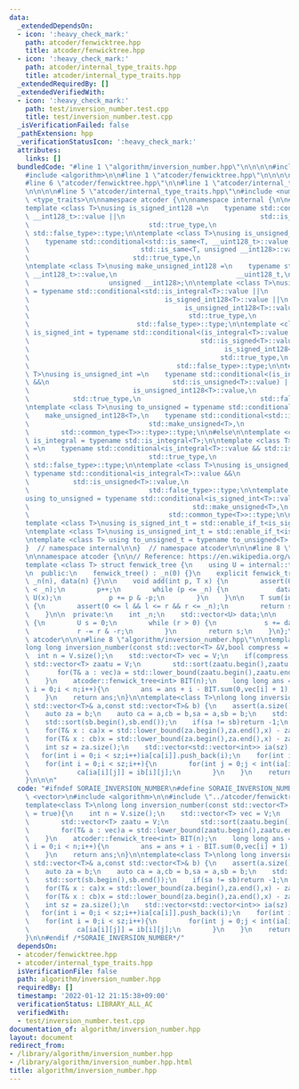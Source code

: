 ```yaml
---
data:
  _extendedDependsOn:
  - icon: ':heavy_check_mark:'
    path: atcoder/fenwicktree.hpp
    title: atcoder/fenwicktree.hpp
  - icon: ':heavy_check_mark:'
    path: atcoder/internal_type_traits.hpp
    title: atcoder/internal_type_traits.hpp
  _extendedRequiredBy: []
  _extendedVerifiedWith:
  - icon: ':heavy_check_mark:'
    path: test/inversion_number.test.cpp
    title: test/inversion_number.test.cpp
  _isVerificationFailed: false
  _pathExtension: hpp
  _verificationStatusIcon: ':heavy_check_mark:'
  attributes:
    links: []
  bundledCode: "#line 1 \"algorithm/inversion_number.hpp\"\n\n\n\n#include <vector>\n\
    #include <algorithm>\n\n#line 1 \"atcoder/fenwicktree.hpp\"\n\n\n\n#include <cassert>\n\
    #line 6 \"atcoder/fenwicktree.hpp\"\n\n#line 1 \"atcoder/internal_type_traits.hpp\"\
    \n\n\n\n#line 5 \"atcoder/internal_type_traits.hpp\"\n#include <numeric>\n#include\
    \ <type_traits>\n\nnamespace atcoder {\n\nnamespace internal {\n\n#ifndef _MSC_VER\n\
    template <class T>\nusing is_signed_int128 =\n    typename std::conditional<std::is_same<T,\
    \ __int128_t>::value ||\n                                  std::is_same<T, __int128>::value,\n\
    \                              std::true_type,\n                             \
    \ std::false_type>::type;\n\ntemplate <class T>\nusing is_unsigned_int128 =\n\
    \    typename std::conditional<std::is_same<T, __uint128_t>::value ||\n      \
    \                            std::is_same<T, unsigned __int128>::value,\n    \
    \                          std::true_type,\n                              std::false_type>::type;\n\
    \ntemplate <class T>\nusing make_unsigned_int128 =\n    typename std::conditional<std::is_same<T,\
    \ __int128_t>::value,\n                              __uint128_t,\n          \
    \                    unsigned __int128>;\n\ntemplate <class T>\nusing is_integral\
    \ = typename std::conditional<std::is_integral<T>::value ||\n                \
    \                                  is_signed_int128<T>::value ||\n           \
    \                                       is_unsigned_int128<T>::value,\n      \
    \                                        std::true_type,\n                   \
    \                           std::false_type>::type;\n\ntemplate <class T>\nusing\
    \ is_signed_int = typename std::conditional<(is_integral<T>::value &&\n      \
    \                                           std::is_signed<T>::value) ||\n   \
    \                                                 is_signed_int128<T>::value,\n\
    \                                                std::true_type,\n           \
    \                                     std::false_type>::type;\n\ntemplate <class\
    \ T>\nusing is_unsigned_int =\n    typename std::conditional<(is_integral<T>::value\
    \ &&\n                               std::is_unsigned<T>::value) ||\n        \
    \                          is_unsigned_int128<T>::value,\n                   \
    \           std::true_type,\n                              std::false_type>::type;\n\
    \ntemplate <class T>\nusing to_unsigned = typename std::conditional<\n    is_signed_int128<T>::value,\n\
    \    make_unsigned_int128<T>,\n    typename std::conditional<std::is_signed<T>::value,\n\
    \                              std::make_unsigned<T>,\n                      \
    \        std::common_type<T>>::type>::type;\n\n#else\n\ntemplate <class T> using\
    \ is_integral = typename std::is_integral<T>;\n\ntemplate <class T>\nusing is_signed_int\
    \ =\n    typename std::conditional<is_integral<T>::value && std::is_signed<T>::value,\n\
    \                              std::true_type,\n                             \
    \ std::false_type>::type;\n\ntemplate <class T>\nusing is_unsigned_int =\n   \
    \ typename std::conditional<is_integral<T>::value &&\n                       \
    \           std::is_unsigned<T>::value,\n                              std::true_type,\n\
    \                              std::false_type>::type;\n\ntemplate <class T>\n\
    using to_unsigned = typename std::conditional<is_signed_int<T>::value,\n     \
    \                                         std::make_unsigned<T>,\n           \
    \                                   std::common_type<T>>::type;\n\n#endif\n\n\
    template <class T>\nusing is_signed_int_t = std::enable_if_t<is_signed_int<T>::value>;\n\
    \ntemplate <class T>\nusing is_unsigned_int_t = std::enable_if_t<is_unsigned_int<T>::value>;\n\
    \ntemplate <class T> using to_unsigned_t = typename to_unsigned<T>::type;\n\n\
    }  // namespace internal\n\n}  // namespace atcoder\n\n\n#line 8 \"atcoder/fenwicktree.hpp\"\
    \n\nnamespace atcoder {\n\n// Reference: https://en.wikipedia.org/wiki/Fenwick_tree\n\
    template <class T> struct fenwick_tree {\n    using U = internal::to_unsigned_t<T>;\n\
    \n  public:\n    fenwick_tree() : _n(0) {}\n    explicit fenwick_tree(int n) :\
    \ _n(n), data(n) {}\n\n    void add(int p, T x) {\n        assert(0 <= p && p\
    \ < _n);\n        p++;\n        while (p <= _n) {\n            data[p - 1] +=\
    \ U(x);\n            p += p & -p;\n        }\n    }\n\n    T sum(int l, int r)\
    \ {\n        assert(0 <= l && l <= r && r <= _n);\n        return sum(r) - sum(l);\n\
    \    }\n\n  private:\n    int _n;\n    std::vector<U> data;\n\n    U sum(int r)\
    \ {\n        U s = 0;\n        while (r > 0) {\n            s += data[r - 1];\n\
    \            r -= r & -r;\n        }\n        return s;\n    }\n};\n\n}  // namespace\
    \ atcoder\n\n\n#line 8 \"algorithm/inversion_number.hpp\"\n\ntemplate<class T>\n\
    long long inversion_number(const std::vector<T> &V,bool compress = true){\n  \
    \  int n = V.size();\n    std::vector<T> vec = V;\n    if(compress){\n       \
    \ std::vector<T> zaatu = V;\n        std::sort(zaatu.begin(),zaatu.end());\n \
    \       for(T& a : vec)a = std::lower_bound(zaatu.begin(),zaatu.end(),a) - zaatu.begin();\n\
    \    }\n    atcoder::fenwick_tree<int> BIT(n);\n    long long ans = 0;\n    for(int\
    \ i = 0;i < n;i++){\n        ans = ans + i - BIT.sum(0,vec[i] + 1);\n        BIT.add(vec[i],1);\n\
    \    }\n    return ans;\n}\n\ntemplate<class T>\nlong long inversion_number(const\
    \ std::vector<T>& a,const std::vector<T>& b) {\n    assert(a.size() == b.size());\n\
    \    auto za = b;\n    auto ca = a,cb = b,sa = a,sb = b;\n    std::sort(sa.begin(),sa.end());\n\
    \    std::sort(sb.begin(),sb.end());\n    if(sa != sb)return -1;\n    std::sort(za.begin(),za.end());\n\
    \    for(T& x : ca)x = std::lower_bound(za.begin(),za.end(),x) - za.begin();\n\
    \    for(T& x : cb)x = std::lower_bound(za.begin(),za.end(),x) - za.begin();\n\
    \    int sz = za.size();\n    std::vector<std::vector<int>> ia(sz),ib(sz);\n \
    \   for(int i = 0;i < sz;i++)ia[ca[i]].push_back(i);\n    for(int i = 0;i < sz;i++)ib[cb[i]].push_back(i);\n\
    \    for(int i = 0;i < sz;i++){\n        for(int j = 0;j < int(ia[i].size());j++){\n\
    \            ca[ia[i][j]] = ib[i][j];\n        }\n    }\n    return inversion_number(ca,false);\n\
    }\n\n\n"
  code: "#ifndef SORAIE_INVERSION_NUMBER\n#define SORAIE_INVERSION_NUMBER\n\n#include\
    \ <vector>\n#include <algorithm>\n\n#include \"../atcoder/fenwicktree.hpp\"\n\n\
    template<class T>\nlong long inversion_number(const std::vector<T> &V,bool compress\
    \ = true){\n    int n = V.size();\n    std::vector<T> vec = V;\n    if(compress){\n\
    \        std::vector<T> zaatu = V;\n        std::sort(zaatu.begin(),zaatu.end());\n\
    \        for(T& a : vec)a = std::lower_bound(zaatu.begin(),zaatu.end(),a) - zaatu.begin();\n\
    \    }\n    atcoder::fenwick_tree<int> BIT(n);\n    long long ans = 0;\n    for(int\
    \ i = 0;i < n;i++){\n        ans = ans + i - BIT.sum(0,vec[i] + 1);\n        BIT.add(vec[i],1);\n\
    \    }\n    return ans;\n}\n\ntemplate<class T>\nlong long inversion_number(const\
    \ std::vector<T>& a,const std::vector<T>& b) {\n    assert(a.size() == b.size());\n\
    \    auto za = b;\n    auto ca = a,cb = b,sa = a,sb = b;\n    std::sort(sa.begin(),sa.end());\n\
    \    std::sort(sb.begin(),sb.end());\n    if(sa != sb)return -1;\n    std::sort(za.begin(),za.end());\n\
    \    for(T& x : ca)x = std::lower_bound(za.begin(),za.end(),x) - za.begin();\n\
    \    for(T& x : cb)x = std::lower_bound(za.begin(),za.end(),x) - za.begin();\n\
    \    int sz = za.size();\n    std::vector<std::vector<int>> ia(sz),ib(sz);\n \
    \   for(int i = 0;i < sz;i++)ia[ca[i]].push_back(i);\n    for(int i = 0;i < sz;i++)ib[cb[i]].push_back(i);\n\
    \    for(int i = 0;i < sz;i++){\n        for(int j = 0;j < int(ia[i].size());j++){\n\
    \            ca[ia[i][j]] = ib[i][j];\n        }\n    }\n    return inversion_number(ca,false);\n\
    }\n\n#endif /*SORAIE_INVERSION_NUMBER*/"
  dependsOn:
  - atcoder/fenwicktree.hpp
  - atcoder/internal_type_traits.hpp
  isVerificationFile: false
  path: algorithm/inversion_number.hpp
  requiredBy: []
  timestamp: '2022-01-12 21:15:38+09:00'
  verificationStatus: LIBRARY_ALL_AC
  verifiedWith:
  - test/inversion_number.test.cpp
documentation_of: algorithm/inversion_number.hpp
layout: document
redirect_from:
- /library/algorithm/inversion_number.hpp
- /library/algorithm/inversion_number.hpp.html
title: algorithm/inversion_number.hpp
---
```

